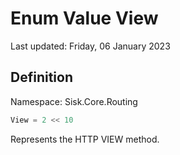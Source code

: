 # Enum Value View
Last updated: Friday, 06 January 2023

## Definition
Namespace: Sisk.Core.Routing

```csharp
View = 2 << 10
```

Represents the HTTP VIEW method.

